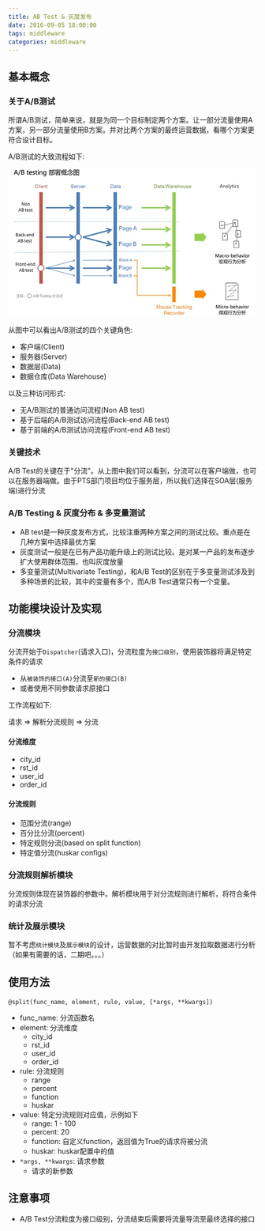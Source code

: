 ```yaml
---
title: AB Test & 灰度发布
date: 2016-09-05 18:00:00
tags: middleware
categories: middleware
---
```


## 基本概念

### 关于A/B测试

所谓A/B测试，简单来说，就是为同一个目标制定两个方案。让一部分流量使用A方案，另一部分流量使用B方案。并对比两个方案的最终运营数据，看哪个方案更符合设计目标。

A/B测试的大致流程如下:

![ABTesting.jpg](ab-testing/ABTesting.jpg)

从图中可以看出A/B测试的四个关键角色:

- 客户端(Client)
- 服务器(Server)
- 数据层(Data)
- 数据仓库(Data Warehouse)

以及三种访问形式:

- 无A/B测试的普通访问流程(Non AB test)
- 基于后端的A/B测试访问流程(Back-end AB test)
- 基于前端的A/B测试访问流程(Front-end AB test)

### 关键技术

A/B Test的关键在于"分流"。从上图中我们可以看到，分流可以在客户端做，也可以在服务器端做。由于PTS部门项目均位于服务层，所以我们选择在SOA层(服务端)进行分流

### A/B Testing & 灰度分布 & 多变量测试

- AB test是一种灰度发布方式，比较注重两种方案之间的测试比较。重点是在几种方案中选择最优方案
- 灰度测试一般是在已有产品功能升级上的测试比较。是对某一产品的发布逐步扩大使用群体范围，也叫灰度放量
- 多变量测试(Multivariate Testing)，和A/B Test的区别在于多变量测试涉及到多种场景的比较，其中的变量有多个，而A/B Test通常只有一个变量。

## 功能模块设计及实现

### 分流模块

分流开始于`Dispatcher`(请求入口)，分流粒度为`接口级别`，使用装饰器将满足特定条件的请求

- 从`被装饰的接口(A)`分流至`新的接口(B)`
- 或者使用不同参数请求原接口

工作流程如下:

请求 => 解析分流规则 => 分流

#### 分流维度

- city_id
- rst_id
- user_id
- order_id

#### 分流规则

- 范围分流(range)
- 百分比分流(percent)
- 特定规则分流(based on split function)
- 特定值分流(huskar configs)

### 分流规则解析模块

分流规则体现在装饰器的参数中。解析模块用于对分流规则进行解析，将符合条件的请求分流

### 统计及展示模块

暂不考虑`统计模块`及`展示模块`的设计，运营数据的对比暂时由开发拉取数据进行分析（如果有需要的话，二期吧。。。） 

## 使用方法

`@split(func_name, element, rule, value, [*args, **kwargs])`

- func_name: 分流函数名
- element: 分流维度
	- city_id
	- rst_id
	- user_id
	- order_id 
- rule: 分流规则
	- range
	- percent
	- function
	- huskar
- value: 特定分流规则对应值，示例如下
	- range: 1 - 100
	- percent: 20
	- function: 自定义function，返回值为True的请求将被分流
	- huskar: huskar配置中的值 
- `*args, **kwargs`: 请求参数
	- 请求的新参数 

## 注意事项

- A/B Test分流粒度为接口级别，分流结束后需要将流量导流至最终选择的接口